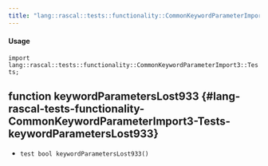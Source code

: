 ```yaml
---
title: "lang::rascal::tests::functionality::CommonKeywordParameterImport3::Tests"
---
```


#### Usage

`import lang::rascal::tests::functionality::CommonKeywordParameterImport3::Tests;`


## function keywordParametersLost933 {#lang-rascal-tests-functionality-CommonKeywordParameterImport3-Tests-keywordParametersLost933}

* ``test bool keywordParametersLost933()``

